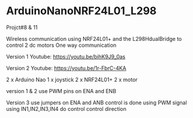 # ArduinoNanoNRF24L01_L298

Projct#8 & 11

Wireless communication using NRF24L01+ and the L298HdualBridge to control 2 dc motors One way communication


Version 1
Youtube:
https://youtu.be/bihK9J9_0as

Version 2
Youtube:
https://youtu.be/1r-FbrC-4KA


2 x Arduino Nao
1 x joystick
2 x NRF24L01+
2 x motor 

version 1 & 2 use PWM pins on ENA and ENB

Version 3 use jumpers on ENA and ANB control is done using PWM signal using IN1,IN2,IN3,IN4 do control control direction

